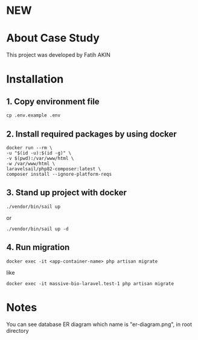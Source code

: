 # NEW
# About Case Study

This project was developed by Fatih AKIN


# Installation

## 1. Copy environment file

    cp .env.example .env

## 2. Install required packages by using docker

    docker run --rm \
    -u "$(id -u):$(id -g)" \
    -v $(pwd):/var/www/html \
    -w /var/www/html \
    laravelsail/php82-composer:latest \
    composer install --ignore-platform-reqs

## 3. Stand up project with docker

    ./vendor/bin/sail up
or

    ./vendor/bin/sail up -d

## 4. Run migration

    docker exec -it <app-container-name> php artisan migrate
like

    docker exec -it massive-bio-laravel.test-1 php artisan migrate


# Notes
You can see database ER diagram which name is "er-diagram.png", in root directory 
